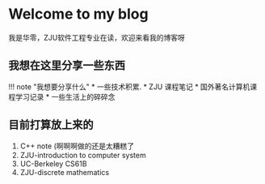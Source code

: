 # Welcome to my blog

我是华零，ZJU软件工程专业在读，欢迎来看我的博客呀

## 我想在这里分享一些东西

!!! note "我想要分享什么"
    * 一些技术积累.
    * ZJU 课程笔记
    * 国外著名计算机课程学习记录
    * 一些生活上的碎碎念

## 目前打算放上来的

1. C++ note  (啊啊啊做的还是太糟糕了
2. ZJU-introduction to computer system
3. UC-Berkeley CS61B
4. ZJU-discrete mathematics
